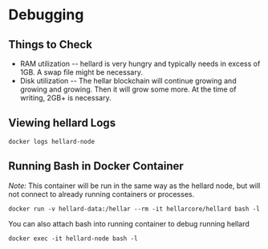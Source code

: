 # Debugging

## Things to Check

* RAM utilization -- hellard is very hungry and typically needs in excess of 1GB.  A swap file might be necessary.
* Disk utilization -- The hellar blockchain will continue growing and growing and growing.  Then it will grow some more.  At the time of writing, 2GB+ is necessary.

## Viewing hellard Logs

    docker logs hellard-node


## Running Bash in Docker Container

*Note:* This container will be run in the same way as the hellard node, but will not connect to already running containers or processes.

    docker run -v hellard-data:/hellar --rm -it hellarcore/hellard bash -l

You can also attach bash into running container to debug running hellard

    docker exec -it hellard-node bash -l


